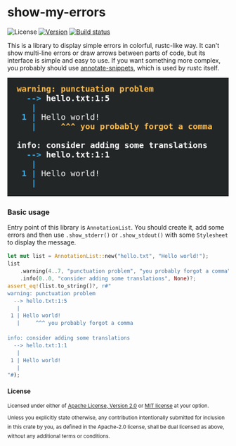 # show-my-errors

![License](https://img.shields.io/crates/l/show-my-errors?style=flat-square)
[![Version](https://img.shields.io/crates/v/show-my-errors?style=flat-square)](https://crates.io/crates/show-my-errors)
[![Build status](https://img.shields.io/github/workflow/status/GoldsteinE/show-my-errors/Build%20%26%20test?style=flat-square)](https://github.com/GoldsteinE/show-my-errors/actions)

This is a library to display simple errors in colorful, rustc-like way.
It can't show multi-line errors or draw arrows between parts of code, but its interface
is simple and easy to use. If you want something more complex, you probably should use
[annotate-snippets](https://docs.rs/annotate-snippets), which is used by rustc itself.

![example output](/example.png)

### Basic usage
Entry point of this library is `AnnotationList`. You should create it, add some errors
and then use `.show_stderr()` or
`.show_stdout()`
with some `Stylesheet` to display the message.
```rust
let mut list = AnnotationList::new("hello.txt", "Hello world!");
list
    .warning(4..7, "punctuation problem", "you probably forgot a comma")?
    .info(0..0, "consider adding some translations", None)?;
assert_eq!(list.to_string()?, r#"
warning: punctuation problem
  --> hello.txt:1:5
   |
 1 | Hello world!
   |     ^^^ you probably forgot a comma

info: consider adding some translations
  --> hello.txt:1:1
   |
 1 | Hello world!
   |
"#);
```


#### License

<sup>
Licensed under either of <a href="LICENSE-APACHE">Apache License, Version
2.0</a> or <a href="LICENSE-MIT">MIT license</a> at your option.
</sup>

<br>

<sub>
Unless you explicitly state otherwise, any contribution intentionally submitted
for inclusion in this crate by you, as defined in the Apache-2.0 license, shall
be dual licensed as above, without any additional terms or conditions.
</sub>
